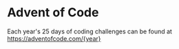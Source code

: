 # Advent of Code
Each year's 25 days of coding challenges can be found at https://adventofcode.com/{year}
